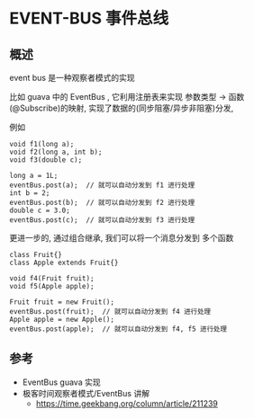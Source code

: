 # EVENT-BUS 事件总线

## 概述

event bus 是一种观察者模式的实现

比如 guava 中的 EventBus , 它利用注册表来实现 参数类型 -> 函数(@Subscribe)的映射, 
实现了数据的(同步阻塞/异步非阻塞)分发,

例如

```
void f1(long a);
void f2(long a, int b);
void f3(double c);

long a = 1L;
eventBus.post(a);  // 就可以自动分发到 f1 进行处理
int b = 2;
eventBus.post(b);  // 就可以自动分发到 f2 进行处理
double c = 3.0;
eventBus.post(c);  // 就可以自动分发到 f3 进行处理
```

更进一步的, 通过组合继承, 我们可以将一个消息分发到 多个函数

```
class Fruit{}
class Apple extends Fruit{}

void f4(Fruit fruit);
void f5(Apple apple);

Fruit fruit = new Fruit();
eventBus.post(fruit);  // 就可以自动分发到 f4 进行处理
Apple apple = new Apple();
eventBus.post(apple);  // 就可以自动分发到 f4, f5 进行处理
```


## 参考

- EventBus guava 实现
- 极客时间观察者模式/EventBus 讲解
    - https://time.geekbang.org/column/article/211239
